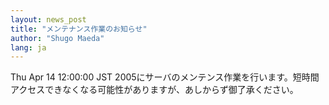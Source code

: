```yaml
---
layout: news_post
title: "メンテナンス作業のお知らせ"
author: "Shugo Maeda"
lang: ja
---
```


Thu Apr 14 12:00:00 JST
2005にサーバのメンテンス作業を行います。短時間アクセスできなくなる可能性がありますが、あしからず御了承ください。

